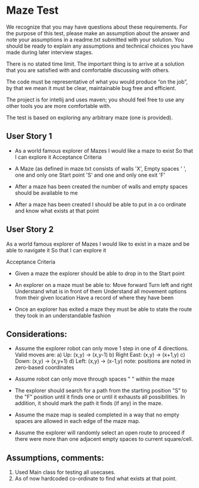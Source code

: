 # Maze Test

We recognize that you may have questions about these requirements. For the purpose of this test, please make an assumption about the answer and note your assumptions in a readme.txt submitted with your solution. You should be ready to explain any assumptions and technical choices you have made during later interview stages.

There is no stated time limit. The important thing is to arrive at a solution that you are satisfied with and comfortable discussing with others.

The code must be representative of what you would produce “on the job”, by that we mean it must be clear, maintainable bug free and efficient.

The project is for intellij and uses maven; you should feel free to use any other tools you are more comfortable with.

The test is based on exploring any arbitrary maze (one is provided).

## User Story 1

* As a world famous explorer of Mazes I would like a maze to exist So that I can explore it
Acceptance Criteria

* A Maze (as defined in maze.txt consists of walls 'X', Empty spaces ' ', one and only one Start point 'S' and one and only one exit 'F'

* After a maze has been created the number of walls and empty spaces should be available to me

* After a maze has been created I should be able to put in a co ordinate and know what exists at that point


## User Story 2

As a world famous explorer of Mazes I would like to exist in a maze and be able to navigate it So that I can explore it

Acceptance Criteria

* Given a maze the explorer should be able to drop in to the Start point

* An explorer on a maze must be able to: Move forward Turn left and right Understand what is in front of them Understand all movement options from their given location Have a record of where they have been

* Once an explorer has exited a maze they must be able to state the route they took in an understandable fashion


## Considerations:

* Assume the explorer robot can only move 1 step in one of 4 directions. Valid moves are: a) Up: (x,y) -> (x,y-1) b) Right East: (x,y) -> (x+1,y) c) Down: (x,y) -> (x,y+1) d) Left: (x,y) -> (x-1,y) note: positions are noted in zero-based coordinates

* Assume robot can only move through spaces " " within the maze

* The explorer should search for a path from the starting position "S" to the "F" position until it finds one or until it exhausts all possibilities. In addition, it should mark the path it finds (if any) in the maze.

* Assume the maze map is sealed completed in a way that no empty spaces are allowed in each edge of the maze map.

* Assume the explorer will randomly select an open route to proceed if there were more than one adjacent empty spaces to current square/cell.


## Assumptions, comments:

1. Used Main class for testing all usecases.
2. As of now hardcoded co-ordinate to find what exists at that point.

